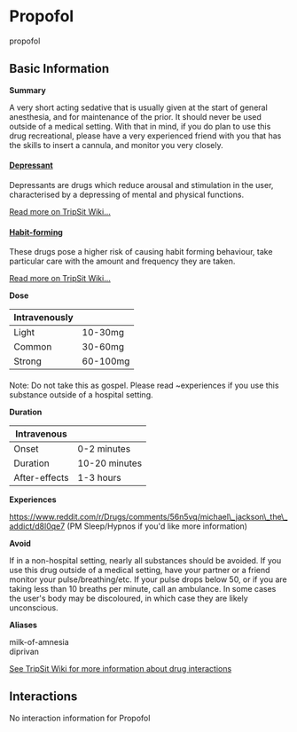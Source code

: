 # Propofol

propofol

## Basic Information

**Summary**

A very short acting sedative that is usually given at the start of general anesthesia, and for maintenance of the prior. It should never be used outside of a medical setting. With that in mind, if you do plan to use this drug recreational, please have a very experienced friend with you that has the skills to insert a cannula, and monitor you very closely.

#### [Depressant](/category/depressant)

Depressants are drugs which reduce arousal and stimulation in the user, characterised by a depressing of mental and physical functions.

[Read more on TripSit Wiki...](#{category.wiki})

#### [Habit-forming](/category/habit-forming)

These drugs pose a higher risk of causing habit forming behaviour, take particular care with the amount and frequency they are taken.

[Read more on TripSit Wiki...](#{category.wiki})

**Dose**

| Intravenously |          |
| ------------- | -------- |
| Light         | 10-30mg  |
| Common        | 30-60mg  |
| Strong        | 60-100mg |

#### 

 Note: Do not take this as gospel. Please read \~experiences if you use this substance outside of a hospital setting.

**Duration**

| Intravenous   |               |
| ------------- | ------------- |
| Onset         | 0-2 minutes   |
| Duration      | 10-20 minutes |
| After-effects | 1-3 hours     |

**Experiences**

https://www.reddit.com/r/Drugs/comments/56n5vq/michael\_jackson\_the\_addict/d8l0qe7 (PM Sleep/Hypnos if you'd like more information)

**Avoid**

If in a non-hospital setting, nearly all substances should be avoided. If you use this drug outside of a medical setting, have your partner or a friend monitor your pulse/breathing/etc. If your pulse drops below 50, or if you are taking less than 10 breaths per minute, call an ambulance. In some cases the user's body may be discoloured, in which case they are likely unconscious.

**Aliases**

milk-of-amnesia  
diprivan  

[See TripSit Wiki for more information about drug interactions](http://combo.tripsit.me/)

## Interactions

No interaction information for Propofol